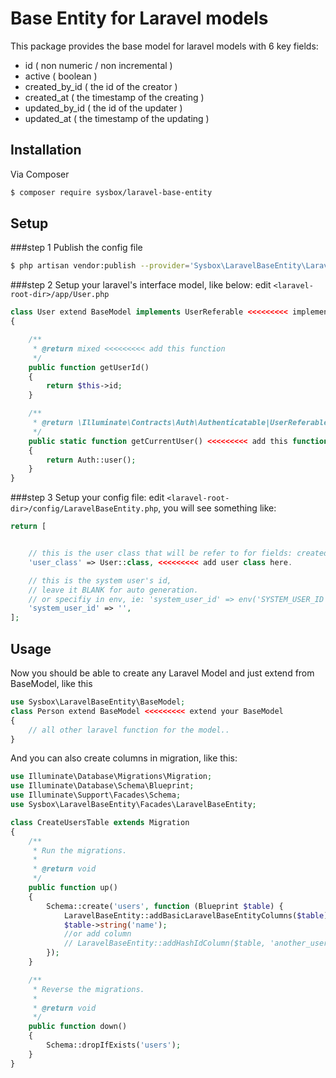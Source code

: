 <h1>Base Entity for Laravel models</h1>

This package provides the base model for laravel models with 6 key fields:
* id ( non numeric / non incremental ) 
* active ( boolean )
* created_by_id ( the id of the creator )
* created_at ( the timestamp of the creating )
* updated_by_id ( the id of the updater )
* updated_at ( the timestamp of the updating )

## Installation

Via Composer

```bash
$ composer require sysbox/laravel-base-entity
```

## Setup

###step 1
Publish the config file
```bash
$ php artisan vendor:publish --provider='Sysbox\LaravelBaseEntity\LaravelBaseEntityServiceProvider'
```
###step 2
Setup your laravel's interface model, like below: 
edit `<laravel-root-dir>/app/User.php`
```php
class User extend BaseModel implements UserReferable <<<<<<<<< implement this interface
{

    /**
     * @return mixed <<<<<<<<< add this function
     */
    public function getUserId()
    {
        return $this->id;
    }

    /**
     * @return \Illuminate\Contracts\Auth\Authenticatable|UserReferable|null
     */
    public static function getCurrentUser() <<<<<<<<< add this function
    {
        return Auth::user();
    }
}
```

###step 3
Setup your config file:
edit `<laravel-root-dir>/config/LaravelBaseEntity.php`, you will see something like:
```php
return [


    // this is the user class that will be refer to for fields: created_by_id and updated_by_id
    'user_class' => User::class, <<<<<<<<< add user class here.

    // this is the system user's id,
    // leave it BLANK for auto generation.
    // or specifiy in env, ie: 'system_user_id' => env('SYSTEM_USER_ID'),
    'system_user_id' => '',
];
```


## Usage
Now you should be able to create any Laravel Model and just extend from BaseModel, like this
```php
use Sysbox\LaravelBaseEntity\BaseModel;
class Person extend BaseModel <<<<<<<<< extend your BaseModel
{
    // all other laravel function for the model..
}
```

And you can also create columns in migration, like this:
```php
use Illuminate\Database\Migrations\Migration;
use Illuminate\Database\Schema\Blueprint;
use Illuminate\Support\Facades\Schema;
use Sysbox\LaravelBaseEntity\Facades\LaravelBaseEntity;

class CreateUsersTable extends Migration
{
    /**
     * Run the migrations.
     *
     * @return void
     */
    public function up()
    {
        Schema::create('users', function (Blueprint $table) {
            LaravelBaseEntity::addBasicLaravelBaseEntityColumns($table);
            $table->string('name');
            //or add column
            // LaravelBaseEntity::addHashIdColumn($table, 'another_user_id');
        });
    }

    /**
     * Reverse the migrations.
     *
     * @return void
     */
    public function down()
    {
        Schema::dropIfExists('users');
    }
}

```